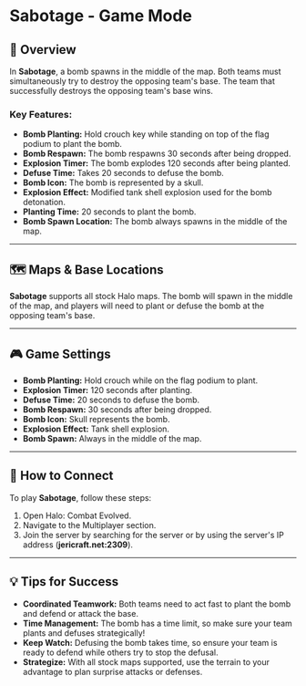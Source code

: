 # Sabotage - Game Mode

## 📝 Overview

In **Sabotage**, a bomb spawns in the middle of the map. Both teams must simultaneously try to destroy the opposing
team's base. The team that successfully destroys the opposing team's base wins.

### Key Features:

- **Bomb Planting:** Hold crouch key while standing on top of the flag podium to plant the bomb.
- **Bomb Respawn:** The bomb respawns 30 seconds after being dropped.
- **Explosion Timer:** The bomb explodes 120 seconds after being planted.
- **Defuse Time:** Takes 20 seconds to defuse the bomb.
- **Bomb Icon:** The bomb is represented by a skull.
- **Explosion Effect:** Modified tank shell explosion used for the bomb detonation.
- **Planting Time:** 20 seconds to plant the bomb.
- **Bomb Spawn Location:** The bomb always spawns in the middle of the map.

---

## 🗺️ Maps & Base Locations

**Sabotage** supports all stock Halo maps. The bomb will spawn in the middle of the map, and players will need to plant
or defuse the bomb at the opposing team's base.

---

## 🎮 Game Settings

- **Bomb Planting:** Hold crouch while on the flag podium to plant.
- **Explosion Timer:** 120 seconds after planting.
- **Defuse Time:** 20 seconds to defuse the bomb.
- **Bomb Respawn:** 30 seconds after being dropped.
- **Bomb Icon:** Skull represents the bomb.
- **Explosion Effect:** Tank shell explosion.
- **Bomb Spawn:** Always in the middle of the map.

---

## 📡 How to Connect

To play **Sabotage**, follow these steps:

1. Open Halo: Combat Evolved.
2. Navigate to the Multiplayer section.
3. Join the server by searching for the server or by using the server's IP address (**jericraft.net:2309**).

---

## 💡 Tips for Success

- **Coordinated Teamwork:** Both teams need to act fast to plant the bomb and defend or attack the base.
- **Time Management:** The bomb has a time limit, so make sure your team plants and defuses strategically!
- **Keep Watch:** Defusing the bomb takes time, so ensure your team is ready to defend while others try to stop the
  defusal.
- **Strategize:** With all stock maps supported, use the terrain to your advantage to plan surprise attacks or defenses.
